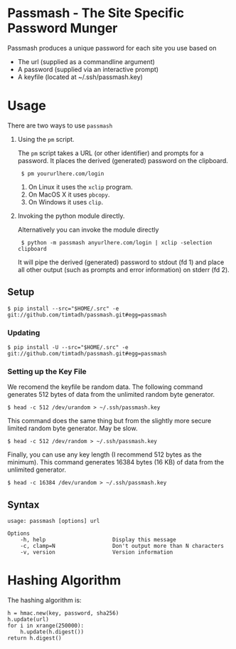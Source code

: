 Passmash - The Site Specific Password Munger
============================================

Passmash produces a unique password for each site you use based on

- The url (supplied as a commandline argument)
- A password (supplied via an interactive prompt)
- A keyfile (located at ~/.ssh/passmash.key)


Usage
=====

There are two ways to use `passmash`

1. Using the `pm` script.

    The `pm` script takes a URL (or other identifier) and prompts for a
    password. It places the derived (generated) password on the clipboard.

        $ pm yoururlhere.com/login

    1. On Linux it uses the `xclip` program. 
    2. On MacOS X it uses `pbcopy`.
    3. On Windows it uses `clip`.

2. Invoking the python module directly. 

    Alternatively you can invoke the module directly

        $ python -m passmash anyurlhere.com/login | xclip -selection clipboard
    
    It will pipe the derived (generated) password to stdout (fd 1) and place all
    other output (such as prompts and error information) on stderr (fd 2).
        

Setup
-----

    $ pip install --src="$HOME/.src" -e git://github.com/timtadh/passmash.git#egg=passmash

### Updating
  
    $ pip install -U --src="$HOME/.src" -e git://github.com/timtadh/passmash.git#egg=passmash

### Setting up the Key File
    
We recomend the keyfile be random data. The following command generates 512
bytes of data from the unlimited random byte generator.

    $ head -c 512 /dev/urandom > ~/.ssh/passmash.key

This command does the same thing but from the slightly more secure limited
random byte generator. May be slow.

    $ head -c 512 /dev/random > ~/.ssh/passmash.key

Finally, you can use any key length (I recommend 512 bytes as the minimum). This
command generates 16384 bytes (16 KB) of data from the unlimited generator. 

    $ head -c 16384 /dev/urandom > ~/.ssh/passmash.key


Syntax
------

    usage: passmash [options] url 

    Options
        -h, help                     Display this message
        -c, clamp=N                  Don't output more than N characters
        -v, version                  Version information


Hashing Algorithm
=================

The hashing algorithm is:

    h = hmac.new(key, password, sha256)
    h.update(url)
    for i in xrange(250000):
        h.update(h.digest())
    return h.digest()


